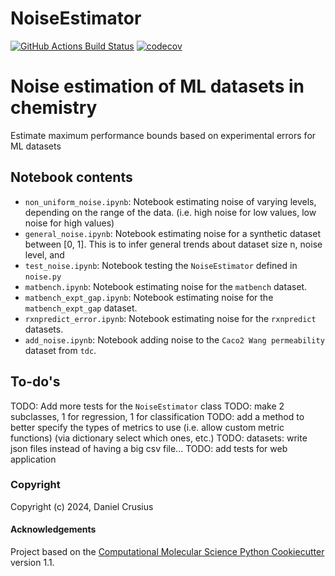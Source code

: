 NoiseEstimator
==============================
[//]: # (Badges)
[![GitHub Actions Build Status](https://github.com/d-cru/NoiseEstimator/workflows/CI/badge.svg)](https://github.com/d-cru/NoiseEstimator/actions?query=workflow%3ACI)
[![codecov](https://codecov.io/gh/d-cru/NoiseEstimator/branch/main/graph/badge.svg)](https://codecov.io/gh/d-cru/NoiseEstimator/branch/main)

# Noise estimation of ML datasets in chemistry

Estimate maximum performance bounds based on experimental errors for ML datasets

## Notebook contents

* `non_uniform_noise.ipynb`: Notebook estimating noise of varying levels, depending
  on the range of the data. (i.e. high noise for low values, low noise for high values)
* `general_noise.ipynb`: Notebook estimating noise for a synthetic dataset between [0, 1].
  This is to infer general trends about dataset size n, noise level, and 
* `test_noise.ipynb`: Notebook testing the `NoiseEstimator` defined in `noise.py`
* `matbench.ipynb`: Notebook estimating noise for the `matbench` dataset.
* `matbench_expt_gap.ipynb`: Notebook estimating noise for the `matbench_expt_gap` dataset.
* `rxnpredict_error.ipynb`: Notebook estimating noise for the `rxnpredict` datasets.
* `add_noise.ipynb`: Notebook adding noise to the `Caco2 Wang permeability` dataset from `tdc`.



## To-do's
TODO: Add more tests for the `NoiseEstimator` class
TODO: make 2 subclasses, 1 for regression, 1 for classification
TODO: add a method to better specify the types of metrics to use (i.e. allow custom metric functions) (via dictionary select which ones, etc.)
TODO: datasets: write json files instead of having a big csv file...
TODO: add tests for web application

### Copyright

Copyright (c) 2024, Daniel Crusius


#### Acknowledgements
 
Project based on the 
[Computational Molecular Science Python Cookiecutter](https://github.com/molssi/cookiecutter-cms) version 1.1.
